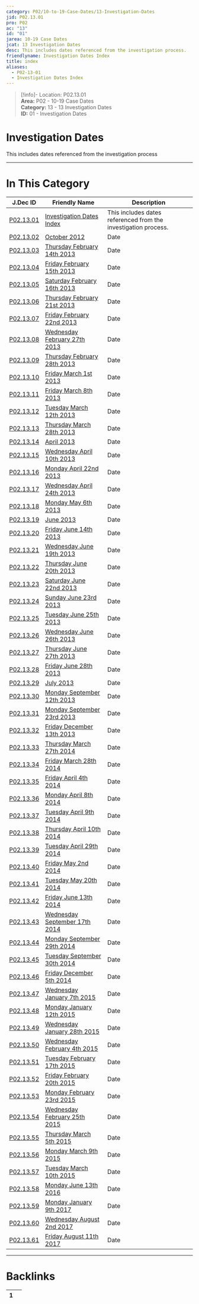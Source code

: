 ```yaml
---  
category: P02/10-to-19-Case-Dates/13-Investigation-Dates  
jid: P02.13.01  
pro: P02  
ac: "13"  
id: "01"  
jarea: 10-19 Case Dates  
jcat: 13 Investigation Dates  
desc: This includes dates referenced from the investigation process.  
friendlyname: Investigation Dates Index  
title: index  
aliases:  
  - P02-13-01  
  - Investigation Dates Index  
---  
```

>[!info]- Location: P02.13.01  
>**Area:** P02 - 10-19 Case Dates  
>**Category:** 13 - 13 Investigation Dates  
>**ID:** 01 - Investigation Dates  
  
# Investigation Dates  
  
This includes dates referenced from the investigation process  
   
  
  
---  
# In This Category  
  
| J.Dec ID                                                                                                                                | Friendly Name                                                                                                                                               | Description                                                    |  
| --------------------------------------------------------------------------------------------------------------------------------------- | ----------------------------------------------------------------------------------------------------------------------------------------------------------- | -------------------------------------------------------------- |  
| [P02.13.01](index.md)                                       | [Investigation Dates Index](index.md)                                           | This includes dates referenced from the investigation process. |  
| [P02.13.02](./02-2012-10-October-2012.md)                     | [October 2012](./02-2012-10-October-2012.md)                                      | Date                                                           |  
| [P02.13.03](./03-2013-02-14-Thursday-February-14th-2013.md)   | [Thursday February 14th 2013](./03-2013-02-14-Thursday-February-14th-2013.md)     | Date                                                           |  
| [P02.13.04](./04-2013-02-15-Friday-February-15th-2013.md)     | [Friday February 15th 2013](./04-2013-02-15-Friday-February-15th-2013.md)         | Date                                                           |  
| [P02.13.05](./05-2013-02-16-Saturday-February-16th-2013.md)   | [Saturday February 16th 2013](./05-2013-02-16-Saturday-February-16th-2013.md)     | Date                                                           |  
| [P02.13.06](./06-2013-02-21-Thursday-February-21st-2013.md)   | [Thursday February 21st 2013](./06-2013-02-21-Thursday-February-21st-2013.md)     | Date                                                           |  
| [P02.13.07](./07-2013-02-22-Friday-February-22nd-2013.md)     | [Friday February 22nd 2013](./07-2013-02-22-Friday-February-22nd-2013.md)         | Date                                                           |  
| [P02.13.08](./08-2013-02-27-Wednesday-February-27th-2013.md)  | [Wednesday February 27th 2013](./08-2013-02-27-Wednesday-February-27th-2013.md)   | Date                                                           |  
| [P02.13.09](./09-2013-02-28-Thursday-February-28th-2013.md)   | [Thursday February 28th 2013](./09-2013-02-28-Thursday-February-28th-2013.md)     | Date                                                           |  
| [P02.13.10](./10-2013-03-01-Friday-March-1st-2013.md)         | [Friday March 1st 2013](./10-2013-03-01-Friday-March-1st-2013.md)                 | Date                                                           |  
| [P02.13.11](./11-2013-03-08-Friday-March-8th-2013.md)         | [Friday March 8th 2013](./11-2013-03-08-Friday-March-8th-2013.md)                 | Date                                                           |  
| [P02.13.12](./12-2013-03-12-Tuesday-March-12th-2013.md)       | [Tuesday March 12th 2013](./12-2013-03-12-Tuesday-March-12th-2013.md)             | Date                                                           |  
| [P02.13.13](./13-2013-03-28-Thursday-March-28th-2013.md)      | [Thursday March 28th 2013](./13-2013-03-28-Thursday-March-28th-2013.md)           | Date                                                           |  
| [P02.13.14](./14-2013-04-April-2013.md)                       | [April 2013](./14-2013-04-April-2013.md)                                          | Date                                                           |  
| [P02.13.15](./15-2013-04-10-Wednesday-April-10th-2013.md)     | [Wednesday April 10th 2013](./15-2013-04-10-Wednesday-April-10th-2013.md)         | Date                                                           |  
| [P02.13.16](./16-2013-04-22-Monday-April-22nd-2013.md)        | [Monday April 22nd 2013](./16-2013-04-22-Monday-April-22nd-2013.md)               | Date                                                           |  
| [P02.13.17](./17-2013-04-24-Wednesday-April-24th-2013.md)     | [Wednesday April 24th 2013](./17-2013-04-24-Wednesday-April-24th-2013.md)         | Date                                                           |  
| [P02.13.18](./18-2013-05-06-Monday-May-6th-2013.md)           | [Monday May 6th 2013](./18-2013-05-06-Monday-May-6th-2013.md)                     | Date                                                           |  
| [P02.13.19](./19-2013-06-June-2013.md)                        | [June 2013](./19-2013-06-June-2013.md)                                            | Date                                                           |  
| [P02.13.20](./20-2013-06-14-Friday-June-14th-2013.md)         | [Friday June 14th 2013](./20-2013-06-14-Friday-June-14th-2013.md)                 | Date                                                           |  
| [P02.13.21](./21-2013-06-19-Wednesday-June-19th-2013.md)      | [Wednesday June 19th 2013](./21-2013-06-19-Wednesday-June-19th-2013.md)           | Date                                                           |  
| [P02.13.22](./22-2013-06-20-Thursday-June-20th-2013.md)       | [Thursday June 20th 2013](./22-2013-06-20-Thursday-June-20th-2013.md)             | Date                                                           |  
| [P02.13.23](./23-2013-06-22-Saturday-June-22nd-2013.md)       | [Saturday June 22nd 2013](./23-2013-06-22-Saturday-June-22nd-2013.md)             | Date                                                           |  
| [P02.13.24](./24-2013-06-23-Sunday-June-23rd-2013.md)         | [Sunday June 23rd 2013](./24-2013-06-23-Sunday-June-23rd-2013.md)                 | Date                                                           |  
| [P02.13.25](./25-2013-06-25-Tuesday-June-25th-2013.md)        | [Tuesday June 25th 2013](./25-2013-06-25-Tuesday-June-25th-2013.md)               | Date                                                           |  
| [P02.13.26](./26-2013-06-26-Wednesday-June-26th-2013.md)      | [Wednesday June 26th 2013](./26-2013-06-26-Wednesday-June-26th-2013.md)           | Date                                                           |  
| [P02.13.27](./27-2013-06-27-Thursday-June-27th-2013.md)       | [Thursday June 27th 2013](./27-2013-06-27-Thursday-June-27th-2013.md)             | Date                                                           |  
| [P02.13.28](./28-2013-06-28-Friday-June-28th-2013.md)         | [Friday June 28th 2013](./28-2013-06-28-Friday-June-28th-2013.md)                 | Date                                                           |  
| [P02.13.29](./29-2013-07-July-2013.md)                        | [July 2013](./29-2013-07-July-2013.md)                                            | Date                                                           |  
| [P02.13.30](./30-2013-09-12-Monday-September-12th-2013.md)    | [Monday September 12th 2013](./30-2013-09-12-Monday-September-12th-2013.md)       | Date                                                           |  
| [P02.13.31](./31-2013-09-23-Monday-September-23rd-2013.md)    | [Monday September 23rd 2013](./31-2013-09-23-Monday-September-23rd-2013.md)       | Date                                                           |  
| [P02.13.32](./32-2013-12-13-Friday-December-13th-2013.md)     | [Friday December 13th 2013](./32-2013-12-13-Friday-December-13th-2013.md)         | Date                                                           |  
| [P02.13.33](./33-2014-03-27-Thursday-March-27th%202014.md)      | [Thursday March 27th 2014](./33-2014-03-27-Thursday-March-27th%202014.md)           | Date                                                           |  
| [P02.13.34](./34-2014-03-28-Friday-March-28th-2014.md)        | [Friday March 28th 2014](./34-2014-03-28-Friday-March-28th-2014.md)               | Date                                                           |  
| [P02.13.35](./35-2014-04-04-Friday-April-4th-2014.md)         | [Friday April 4th 2014](./35-2014-04-04-Friday-April-4th-2014.md)                 | Date                                                           |  
| [P02.13.36](./36-2014-04-08-Monday-April-8th-2014.md)         | [Monday April 8th 2014](./36-2014-04-08-Monday-April-8th-2014.md)                 | Date                                                           |  
| [P02.13.37](./37-2014-04-09-Tuesday-April-9th-2014.md)        | [Tuesday April 9th 2014](./37-2014-04-09-Tuesday-April-9th-2014.md)               | Date                                                           |  
| [P02.13.38](./38-2014-04-10-Thursday-April-10th-2014.md)      | [Thursday April 10th 2014](./38-2014-04-10-Thursday-April-10th-2014.md)           | Date                                                           |  
| [P02.13.39](./39-2014-04-29-Tuesday-April-29th-2014.md)       | [Tuesday April 29th 2014](./39-2014-04-29-Tuesday-April-29th-2014.md)             | Date                                                           |  
| [P02.13.40](./40-2014-05-02-Friday-May-2nd%202014.md)           | [Friday May 2nd 2014](./40-2014-05-02-Friday-May-2nd%202014.md)                     | Date                                                           |  
| [P02.13.41](./41-2014-05-20-Tuesday-May-20th-2014.md)         | [Tuesday May 20th 2014](./41-2014-05-20-Tuesday-May-20th-2014.md)                 | Date                                                           |  
| [P02.13.42](./42-2014-06-13-Friday-June-13th-2014.md)         | [Friday June 13th 2014](./42-2014-06-13-Friday-June-13th-2014.md)                 | Date                                                           |  
| [P02.13.43](./43-2014-09-17-September-17th-2014.md) | [Wednesday September 17th 2014](./43-2014-09-17-September-17th-2014.md) | Date                                                           |  
| [P02.13.44](./44-2014-09-29-Monday-September-29th-2014.md)    | [Monday September 29th 2014](./44-2014-09-29-Monday-September-29th-2014.md)       | Date                                                           |  
| [P02.13.45](./45-2014-09-30-Tuesday-September-30th-2014.md)   | [Tuesday September 30th 2014](./45-2014-09-30-Tuesday-September-30th-2014.md)     | Date                                                           |  
| [P02.13.46](./46-2014-12-05-Friday-December-5th-2014.md)      | [Friday December 5th 2014](./46-2014-12-05-Friday-December-5th-2014.md)           | Date                                                           |  
| [P02.13.47](./47-2015-01-07-Wednesday-January-7th-2015.md)    | [Wednesday January 7th 2015](./47-2015-01-07-Wednesday-January-7th-2015.md)       | Date                                                           |  
| [P02.13.48](./48-2015-01-12-Monday-January-12th%202015.md)      | [Monday January 12th 2015](./48-2015-01-12-Monday-January-12th%202015.md)           | Date                                                           |  
| [P02.13.49](./49-2015-01-28-Wednesday-January-28th-2015.md)   | [Wednesday January 28th 2015](./49-2015-01-28-Wednesday-January-28th-2015.md)     | Date                                                           |  
| [P02.13.50](./50-2015-02-04-Wednesday-February-4th-2015.md)   | [Wednesday February 4th 2015](./50-2015-02-04-Wednesday-February-4th-2015.md)     | Date                                                           |  
| [P02.13.51](./51-2015-02-17-Tuesday-February-17th%202015.md)    | [Tuesday February 17th 2015](./51-2015-02-17-Tuesday-February-17th%202015.md)       | Date                                                           |  
| [P02.13.52](./52-2015-02-20-Friday-February-20th-2015.md)     | [Friday February 20th 2015](./52-2015-02-20-Friday-February-20th-2015.md)         | Date                                                           |  
| [P02.13.53](./53-2015-02-23-Monday-February-23rd%202015.md)     | [Monday February 23rd 2015](./53-2015-02-23-Monday-February-23rd%202015.md)         | Date                                                           |  
| [P02.13.54](./54-2015-02-25-Wednesday-February-25th-2015.md)  | [Wednesday February 25th 2015](./54-2015-02-25-Wednesday-February-25th-2015.md)   | Date                                                           |  
| [P02.13.55](./55-2015-03-05-Thursday-March-5th-2015.md)       | [Thursday March 5th 2015](./55-2015-03-05-Thursday-March-5th-2015.md)             | Date                                                           |  
| [P02.13.56](./56-2015-03-09-Monday-March-9th-2015.md)         | [Monday March 9th 2015](./56-2015-03-09-Monday-March-9th-2015.md)                 | Date                                                           |  
| [P02.13.57](./57-2015-03-10-Tuesday-March-10th-2015.md)       | [Tuesday March 10th 2015](./57-2015-03-10-Tuesday-March-10th-2015.md)             | Date                                                           |  
| [P02.13.58](./58-2016-06-12-Monday-June-13th-2016.md)         | [Monday June 13th 2016](./58-2016-06-12-Monday-June-13th-2016.md)                 | Date                                                           |  
| [P02.13.59](./59-2017-01-09-Monday-January-9th-2017.md)       | [Monday January 9th 2017](./59-2017-01-09-Monday-January-9th-2017.md)             | Date                                                           |  
| [P02.13.60](./60-2017-08-02-Wednesday-August-2nd-2017.md)     | [Wednesday August 2nd 2017](./60-2017-08-02-Wednesday-August-2nd-2017.md)         | Date                                                           |  
| [P02.13.61](./61-2017-08-11-Friday-August-11th-2017.md)       | [Friday August 11th 2017](./61-2017-08-11-Friday-August-11th-2017.md)             | Date                                                           |  
  
  
---  
# Backlinks  
<div><table class="dataview table-view-table"><thead class="table-view-thead"><tr class="table-view-tr-header"><th class="table-view-th"><span></span><span class="dataview small-text">1</span></th><th class="table-view-th"><span></span></th></tr></thead><tbody class="table-view-tbody"></tbody></table></div>